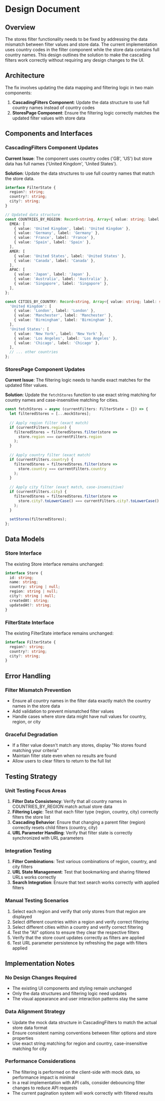 # Design Document

## Overview

The stores filter functionality needs to be fixed by addressing the data mismatch between filter values and store data. The current implementation uses country codes in the filter component while the store data contains full country names. This design outlines the solution to make the cascading filters work correctly without requiring any design changes to the UI.

## Architecture

The fix involves updating the data mapping and filtering logic in two main components:

1. **CascadingFilters Component**: Update the data structure to use full country names instead of country codes
2. **StoresPage Component**: Ensure the filtering logic correctly matches the updated filter values with store data

## Components and Interfaces

### CascadingFilters Component Updates

**Current Issue**: The component uses country codes ('GB', 'US') but store data has full names ('United Kingdom', 'United States').

**Solution**: Update the data structures to use full country names that match the store data.

```typescript
interface FilterState {
  region?: string;
  country?: string;
  city?: string;
}

// Updated data structure
const COUNTRIES_BY_REGION: Record<string, Array<{ value: string; label: string }>> = {
  EMEA: [
    { value: 'United Kingdom', label: 'United Kingdom' },
    { value: 'Germany', label: 'Germany' },
    { value: 'France', label: 'France' },
    { value: 'Spain', label: 'Spain' },
  ],
  AMER: [
    { value: 'United States', label: 'United States' },
    { value: 'Canada', label: 'Canada' },
  ],
  APAC: [
    { value: 'Japan', label: 'Japan' },
    { value: 'Australia', label: 'Australia' },
    { value: 'Singapore', label: 'Singapore' },
  ],
};

const CITIES_BY_COUNTRY: Record<string, Array<{ value: string; label: string }>> = {
  'United Kingdom': [
    { value: 'London', label: 'London' },
    { value: 'Manchester', label: 'Manchester' },
    { value: 'Birmingham', label: 'Birmingham' },
  ],
  'United States': [
    { value: 'New York', label: 'New York' },
    { value: 'Los Angeles', label: 'Los Angeles' },
    { value: 'Chicago', label: 'Chicago' },
  ],
  // ... other countries
};
```

### StoresPage Component Updates

**Current Issue**: The filtering logic needs to handle exact matches for the updated filter values.

**Solution**: Update the `fetchStores` function to use exact string matching for country names and case-insensitive matching for cities.

```typescript
const fetchStores = async (currentFilters: FilterState = {}) => {
  let filteredStores = [...mockStores];
  
  // Apply region filter (exact match)
  if (currentFilters.region) {
    filteredStores = filteredStores.filter(store => 
      store.region === currentFilters.region
    );
  }
  
  // Apply country filter (exact match)
  if (currentFilters.country) {
    filteredStores = filteredStores.filter(store => 
      store.country === currentFilters.country
    );
  }
  
  // Apply city filter (exact match, case-insensitive)
  if (currentFilters.city) {
    filteredStores = filteredStores.filter(store => 
      store.city?.toLowerCase() === currentFilters.city?.toLowerCase()
    );
  }
  
  setStores(filteredStores);
};
```

## Data Models

### Store Interface
The existing Store interface remains unchanged:

```typescript
interface Store {
  id: string;
  name: string;
  country: string | null;
  region: string | null;
  city?: string | null;
  createdAt: string;
  updatedAt?: string;
}
```

### FilterState Interface
The existing FilterState interface remains unchanged:

```typescript
interface FilterState {
  region?: string;
  country?: string;
  city?: string;
}
```

## Error Handling

### Filter Mismatch Prevention
- Ensure all country names in the filter data exactly match the country names in the store data
- Add validation to prevent mismatched filter values
- Handle cases where store data might have null values for country, region, or city

### Graceful Degradation
- If a filter value doesn't match any stores, display "No stores found matching your criteria"
- Maintain filter state even when no results are found
- Allow users to clear filters to return to the full list

## Testing Strategy

### Unit Testing Focus Areas
1. **Filter Data Consistency**: Verify that all country names in COUNTRIES_BY_REGION match actual store data
2. **Filtering Logic**: Test that each filter type (region, country, city) correctly filters the store list
3. **Cascading Behavior**: Ensure that changing a parent filter (region) correctly resets child filters (country, city)
4. **URL Parameter Handling**: Verify that filter state is correctly synchronized with URL parameters

### Integration Testing
1. **Filter Combinations**: Test various combinations of region, country, and city filters
2. **URL State Management**: Test that bookmarking and sharing filtered URLs works correctly
3. **Search Integration**: Ensure that text search works correctly with applied filters

### Manual Testing Scenarios
1. Select each region and verify that only stores from that region are displayed
2. Select different countries within a region and verify correct filtering
3. Select different cities within a country and verify correct filtering
4. Test the "All" options to ensure they clear the respective filters
5. Verify that the store count updates correctly as filters are applied
6. Test URL parameter persistence by refreshing the page with filters applied

## Implementation Notes

### No Design Changes Required
- The existing UI components and styling remain unchanged
- Only the data structures and filtering logic need updates
- The visual appearance and user interaction patterns stay the same

### Data Alignment Strategy
- Update the mock data structure in CascadingFilters to match the actual store data format
- Ensure consistent naming conventions between filter options and store properties
- Use exact string matching for region and country, case-insensitive matching for city

### Performance Considerations
- The filtering is performed on the client-side with mock data, so performance impact is minimal
- In a real implementation with API calls, consider debouncing filter changes to reduce API requests
- The current pagination system will work correctly with filtered results